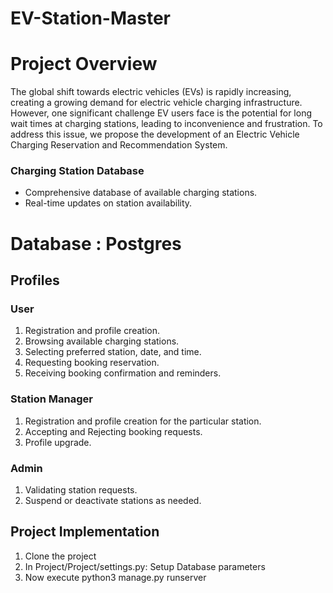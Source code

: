 # EV-Station-Master
# Project Overview
The global shift towards electric vehicles (EVs) is rapidly increasing, creating a growing demand for electric vehicle charging infrastructure. However, one significant challenge EV users face is the potential for long wait times at charging stations, leading to inconvenience and frustration. To address this issue, we propose the development of an Electric Vehicle Charging Reservation and Recommendation System.

### Charging Station Database
- Comprehensive database of available charging stations.
- Real-time updates on station availability.
# Database : Postgres

## Profiles
### User
1. Registration and profile creation.
2. Browsing available charging stations.
3. Selecting preferred station, date, and time.
4. Requesting booking reservation.
5. Receiving booking confirmation and reminders.

### Station Manager
1. Registration and profile creation for the particular station.
2. Accepting and Rejecting booking requests.
3. Profile upgrade.

### Admin
1. Validating station requests.
2. Suspend or deactivate stations as needed.

## Project Implementation
1. Clone the project
2. In Project/Project/settings.py: Setup Database parameters
3. Now execute python3 manage.py runserver